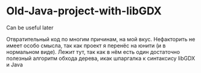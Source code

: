 # Old-Java-project-with-libGDX
Can be useful later

Отвратительный код по многим причинам, на мой вкус. Hефакторить не имеет особо смысла, так как проект я перенёс на юнити (и в нормальном виде).
Лежит тут, так как в нём есть один достаточно полезный алгоритм обхода дерева, икак шпаргалка к синтаксису
libGDX и Java
